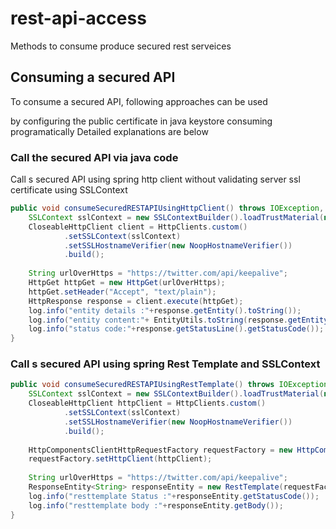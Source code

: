 # rest-api-access
Methods to consume produce secured rest serveices

## Consuming a secured API
To consume a secured API, following approaches can be used

by configuring the public certificate in java keystore
consuming programatically
Detailed explanations are below

### Call the secured API via java code
Call s secured API using spring http client without validating server ssl certificate using SSLContext

```java
public void consumeSecuredRESTAPIUsingHttpClient() throws IOException, KeyStoreException, NoSuchAlgorithmException, KeyManagementException {
    SSLContext sslContext = new SSLContextBuilder().loadTrustMaterial(null, (certificate, authType) -> true).build();
    CloseableHttpClient client = HttpClients.custom()
            .setSSLContext(sslContext)
            .setSSLHostnameVerifier(new NoopHostnameVerifier())
            .build();
     
    String urlOverHttps = "https://twitter.com/api/keepalive";
    HttpGet httpGet = new HttpGet(urlOverHttps);
    httpGet.setHeader("Accept", "text/plain");
    HttpResponse response = client.execute(httpGet);
    log.info("entity details :"+response.getEntity().toString());
    log.info("entity content:"+ EntityUtils.toString(response.getEntity()));
    log.info("status code:"+response.getStatusLine().getStatusCode());
}
```

### Call s secured API using spring Rest Template and SSLContext

```java
public void consumeSecuredRESTAPIUsingRestTemplate() throws IOException, KeyStoreException, NoSuchAlgorithmException, KeyManagementException {
    SSLContext sslContext = new SSLContextBuilder().loadTrustMaterial(null, (certificate, authType) -> true).build();
    CloseableHttpClient httpClient = HttpClients.custom()
            .setSSLContext(sslContext)
            .setSSLHostnameVerifier(new NoopHostnameVerifier())
            .build();
 
    HttpComponentsClientHttpRequestFactory requestFactory = new HttpComponentsClientHttpRequestFactory();
    requestFactory.setHttpClient(httpClient);
 
    String urlOverHttps = "https://twitter.com/api/keepalive";
    ResponseEntity<String> responseEntity = new RestTemplate(requestFactory).exchange(urlOverHttps, HttpMethod.GET, null, String.class);
    log.info("resttemplate Status :"+responseEntity.getStatusCode());
    log.info("resttemplate body :"+responseEntity.getBody());
}
```

